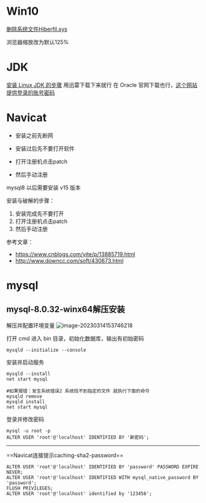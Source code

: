 # Win10

[删除系统文件Hiberfil.sys](https://blog.csdn.net/xishining/article/details/108177579)

浏览器缩放改为默认125%

# JDK

[安装 Linux JDK 的步骤](https://www.cnblogs.com/qq28129019/p/10718943.html)
用迅雷下载下来就行
在 Oracle 官网下载也行，[这个网站提供登录的账号密码](http://bugmenot.com/view/oracle.com)


# Navicat

- 安装之前先断网

- 安装过后先不要打开软件

- 打开注册机点击patch

- 然后手动注册

mysql8 以后需要安装 v15 版本

安装与破解的步骤：
1. 安装完成先不要打开
2. 打开注册机点击patch
3. 然后手动注册

参考文章：
- https://www.cnblogs.com/yite/p/13885719.html
- http://www.downcc.com/soft/430673.html


# mysql

## mysql-8.0.32-winx64解压安装

解压并配置环境变量
![image-20230314153746218](C:\backup\assets\image-20230314153746218.png)

打开 cmd 进入 bin 目录，初始化数据库，输出有初始密码

```shell
mysqld --initialize --console
```

安装并启动服务

```shell
mysqld --install
net start mysql

#如果报错：发生系统错误2 系统找不到指定的文件 就执行下面的命令
mysqld remove
mysqld install
net start mysql
```

登录并修改密码

```shell
mysql -u root -p
ALTER USER 'root'@'localhost' IDENTIFIED BY '新密码';
```

-----

==Navicat连接提示caching-sha2-password==

```shell
ALTER USER 'root'@'localhost' IDENTIFIED BY 'password' PASSWORD EXPIRE NEVER;
ALTER USER 'root'@'localhost' IDENTIFIED WITH mysql_native_password BY 'password';
FLUSH PRIVILEGES;
ALTER USER 'root'@'localhost' identified by '123456';
```

